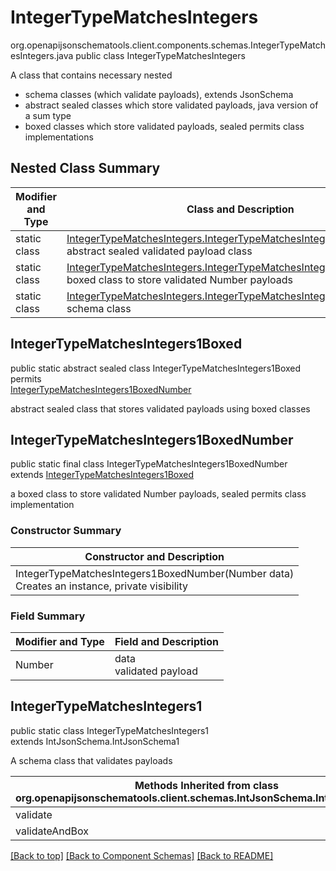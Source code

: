 # IntegerTypeMatchesIntegers
org.openapijsonschematools.client.components.schemas.IntegerTypeMatchesIntegers.java
public class IntegerTypeMatchesIntegers<br>

A class that contains necessary nested
- schema classes (which validate payloads), extends JsonSchema
- abstract sealed classes which store validated payloads, java version of a sum type
- boxed classes which store validated payloads, sealed permits class implementations

## Nested Class Summary
| Modifier and Type | Class and Description |
| ----------------- | ---------------------- |
| static class | [IntegerTypeMatchesIntegers.IntegerTypeMatchesIntegers1Boxed](#integertypematchesintegers1boxed)<br> abstract sealed validated payload class |
| static class | [IntegerTypeMatchesIntegers.IntegerTypeMatchesIntegers1BoxedNumber](#integertypematchesintegers1boxednumber)<br> boxed class to store validated Number payloads |
| static class | [IntegerTypeMatchesIntegers.IntegerTypeMatchesIntegers1](#integertypematchesintegers1)<br> schema class |

## IntegerTypeMatchesIntegers1Boxed
public static abstract sealed class IntegerTypeMatchesIntegers1Boxed<br>
permits<br>
[IntegerTypeMatchesIntegers1BoxedNumber](#integertypematchesintegers1boxednumber)

abstract sealed class that stores validated payloads using boxed classes

## IntegerTypeMatchesIntegers1BoxedNumber
public static final class IntegerTypeMatchesIntegers1BoxedNumber<br>
extends [IntegerTypeMatchesIntegers1Boxed](#integertypematchesintegers1boxed)

a boxed class to store validated Number payloads, sealed permits class implementation

### Constructor Summary
| Constructor and Description |
| --------------------------- |
| IntegerTypeMatchesIntegers1BoxedNumber(Number data)<br>Creates an instance, private visibility |

### Field Summary
| Modifier and Type | Field and Description |
| ----------------- | ---------------------- |
| Number | data<br>validated payload |

## IntegerTypeMatchesIntegers1
public static class IntegerTypeMatchesIntegers1<br>
extends IntJsonSchema.IntJsonSchema1

A schema class that validates payloads

| Methods Inherited from class org.openapijsonschematools.client.schemas.IntJsonSchema.IntJsonSchema1 |
| ------------------------------------------------------------------ |
| validate                                                           |
| validateAndBox                                                     |

[[Back to top]](#top) [[Back to Component Schemas]](../../../README.md#Component-Schemas) [[Back to README]](../../../README.md)
